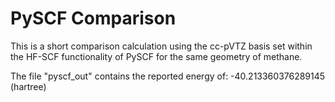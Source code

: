 # PySCF Comparison

This is a short comparison calculation using the cc-pVTZ basis set within the HF-SCF functionality of PySCF for the same geometry of methane.  

The file "pyscf_out" contains the reported energy of: -40.213360376289145 (hartree) 
